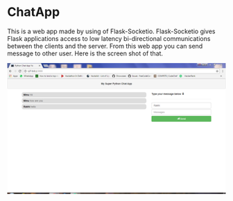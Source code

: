 # ChatApp
This is a web app made by using of Flask-Socketio. Flask-Socketio gives Flask applications access to low latency bi-directional communications between the clients and the server. From this web app you can send message to other user. 
Here is the screen shot of that.

![ScreenShot](https://github.com/minukumari/ChatApp/blob/master/chatapp.PNG)

